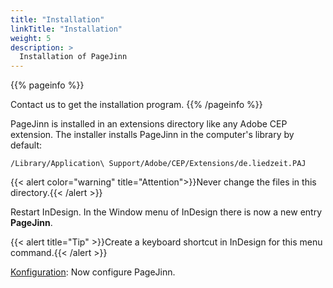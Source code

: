 ```yaml
---
title: "Installation"
linkTitle: "Installation"
weight: 5
description: >
  Installation of PageJinn
---
```


{{% pageinfo %}}
<!-- Laden Sie das Installationsprogramm <a href="https://download.cnet.com/TeamViewer/3000-7240_4-10869706.html">**hier**</a> herunter.-->
Contact us to get the installation program.
{{% /pageinfo %}}


PageJinn is installed in an extensions directory like any Adobe CEP extension. The installer installs PageJinn in the computer's library by default:

`/Library/Application\ Support/Adobe/CEP/Extensions/de.liedzeit.PAJ`

{{< alert color="warning" title="Attention">}}Never change the files in this directory.{{< /alert >}}

Restart InDesign. In the Window menu of InDesign there is now a new entry **PageJinn**.

{{< alert title="Tip" >}}Create a keyboard shortcut in InDesign for this menu command.{{< /alert >}}


[Konfiguration](../konfiguration/): Now configure PageJinn.
